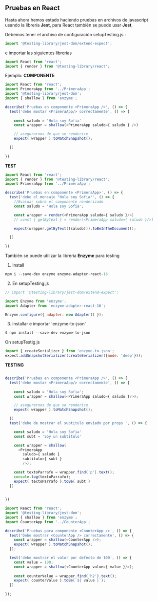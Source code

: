 ## Pruebas en React

Hasta ahora hemos estado haciendo pruebas en archivos de javascript usando la librería **Jest**, para React también se puede usar **Jest**,

Debemos tener el archivo de configuración setupTesting.js :
```js
import '@testing-library/jest-dom/extend-expect';
```

e importar las siguientes librerías
```js
import React from 'react';
import { render } from '@testing-library/react';
```

Ejemplo:
**COMPONENTE**
```js
import React from 'react';
import PrimeraApp from '../PrimeraApp';
import '@testing-library/jest-dom';
import { shallow } from 'enzyme';

describe('Pruebas en componente <PrimeraApp />', () => {
  test('debe mostar <PrimeraApp/> correctamente', () => {
    
    const saludo = 'Hola soy Sofia'
    const wrapper = shallow(<PrimeraApp saludo={ saludo } />)

    // asegurarnos de que se renderice
    expect( wrapper ).toMatchSnapshot();

  })
  
})
```
**TEST**
```js
import React from 'react';
import { render } from '@testing-library/react';
import PrimeraApp from '../PrimeraApp';

describe('Pruebas en componente <PrimeraApp>', () => {
  test('debe el mensaje "Hola soy Sofia"', () => {
    //Evaluar sobre el componente renderizado
    const saludo = 'Hola soy Sofia'; 

    const wrapper = render(<PrimeraApp saludo={ saludo }/>)
    // const { getByText } = render(<PrimeraApp saludo={ saludo }/>)

    expect(wrapper.getByText((saludo))).toBeInTheDocument();

  })
  
})
```

También se puede utilizar la librería **Enzyme** para testing

1. Install
```js
npm i --save-dev enzyme enzyme-adapter-react-16
```

2. En setupTesting.js
```js
// import '@testing-library/jest-dom/extend-expect';

import Enzyme from 'enzyme';
import Adapter from 'enzyme-adapter-react-16';

Enzyme.configure({ adapter: new Adapter() });

```
3. installar e importar 'enzyme-to-json'
```js
$ npm install --save-dev enzyme-to-json
```

On setupTestig.js
```js
import { createSerializer } from 'enzyme-to-json';
expect.addSnapshotSerializer(createSerializer({mode: 'deep'}));
```

**TESTING**
```js

describe('Pruebas en componente <PrimeraApp />', () => {
  test('debe mostar <PrimeraApp/> correctamente', () => {
    
    const saludo = 'Hola soy Sofia';
    const wrapper = shallow(<PrimeraApp saludo={ saludo }/>);

    // asegurarnos de que se renderice
    expect( wrapper ).toMatchSnapshot();

  })
  test('debe de mostrar el subtitulo enviado por props ', () => {

    const saludo = 'Hola soy Sofia'
    const subt = 'Soy un subtitulo'

    const wrapper = shallow(
      <PrimeraApp 
        saludo={ saludo }
        subtitulo={ subt }
        />);

    const textoParrafo = wrapper.find('p').text();
    console.log(textoParrafo);
    expect( textoParrafo ).toBe( subt )
  })
  
  
})
```

```js
import React from 'react';
import '@testing-library/jest-dom';
import { shallow } from 'enzyme';
import CounterApp from '../CounterApp';

describe('Pruebas para componente <CounterApp />', () => {
  test('Debe mostrar <CounterApp /> correctamente', () => {
    const wrapper = shallow(<CounterApp />);
    expect( wrapper ).toMatchSnapshot();
  });

  test('debe mostrar el valor por defecto de 100', () => {
    const value = 100;
    const wrapper = shallow(<CounterApp value={ value }/>);
    
    const counterValue = wrapper.find('h2').text();
    expect( counterValue ).toBe(`${ value }`);
  })
  
});
```



